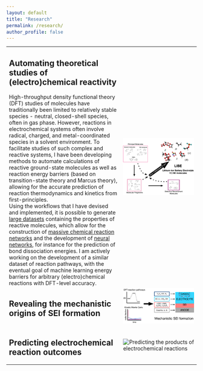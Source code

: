 ```yaml
---
layout: default
title: "Research"
permalink: /research/
author_profile: false
---
```


<table class="researchtab" style="border:0;">
<colgroup>
<col width="60%" />
<col width="40%" />
</colgroup>
<thead></thead>
<tbody>

<tr>
<td>
<h2>Automating theoretical studies of (electro)chemical reactivity</h2>
High-throughput density functional theory (DFT) studies of molecules have traditionally been limited to relatively stable species - neutral, closed-shell
species, often in gas phase. However, reactions in electrochemical systems often involve radical, charged, and metal-coordinated species
in a solvent environment. To facilitate studies of such complex and reactive systems, I have been developing
methods to automate calculations of reactive ground-state molecules as well as reaction energy barriers (based on
transition-state theory and Marcus theory), allowing for the accurate prediction of reaction thermodynamics and kinetics
from first-principles.<br>
Using the workflows that I have devised and implemented, it is possible to generate <a href="/files/papers/spottesmith_quantum_chemrxiv_2021.pdf">large datasets</a>
containing the properties of reactive molecules, which allow for the construction of <a href="/files/papers/blau_chemically_2021.pdf">massive chemical reaction networks</a>
and the development of <a href="/files/papers/wen_bondnet_2021.pdf">neural networks</a>, for instance for the prediction of bond dissociation energies.
I am actively working on the development of a similar dataset of reaction pathways, with the eventual goal of machine learning energy barriers for arbitrary
(electro)chemical reactions with DFT-level accuracy.
</td>
<td>
<div class="project__image">
<img src="/images/high_throughput_reactivity.png" class="project__image" alt="Large datasets of molecular properties calculated using high-throughput density functional theory">
</div>
</td>
</tr>

<tr>
<td>
<h2>Revealing the mechanistic origins of SEI formation</h2>

</td>
<td>
<div class="project__image">
<img src="/images/sei_formation.png" class="project__image" alt="Stochastic studies based on first-principles energy barriers provide mechanistic insight into solid electrolyte interphase formation">
</div>
</td>
</tr>

<tr>
<td>
<h2>Predicting electrochemical reaction outcomes</h2>

</td>
<td>
<div class="project__image">
<img src="/images/product_prediction.png" class="project__image" alt="Predicting the products of electrochemical reactions">
</div>
</td>
</tr>
</tbody>
</table>